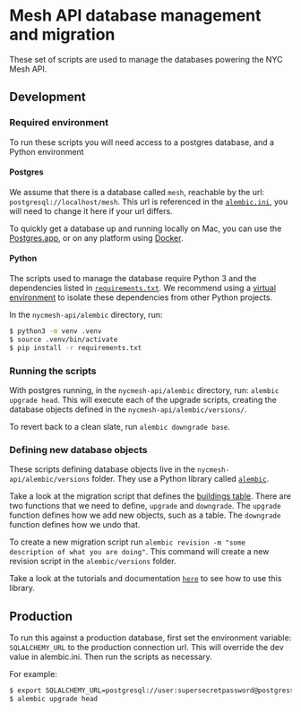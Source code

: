 # Mesh API database management and migration

These set of scripts are used to manage the databases powering the NYC Mesh API.

## Development

### Required environment

To run these scripts you will need access to a postgres database, and a Python environment

#### Postgres

We assume that there is a database called `mesh`, reachable by the url: `postgresql://localhost/mesh`.
This url is referenced in the [`alembic.ini`](alembic.ini#L38), you will need to change it here if your url differs.

To quickly get a database up and running locally on Mac, you can use the [Postgres.app](https://postgresapp.com), or on any platform using [Docker](https://hub.docker.com/_/postgres/).

#### Python
The scripts used to manage the database require Python 3 and the dependencies listed in [`requirements.txt`](requirements.txt).
We recommend using a [virtual environment](https://docs.python.org/3/tutorial/venv.html) to isolate these dependencies from other Python projects.


In the `nycmesh-api/alembic` directory, run:
```bash
$ python3 -m venv .venv
$ source .venv/bin/activate
$ pip install -r requirements.txt
```

### Running the scripts

With postgres running, in the `nycmesh-api/alembic` directory, run: `alembic upgrade head`.
This will execute each of the upgrade scripts, creating the database objects defined in the `nycmesh-api/alembic/versions/`.

To revert back to a clean slate, run `alembic downgrade base`.

### Defining new database objects

These scripts defining database objects live in the `nycmesh-api/alembic/versions` folder.
They use a Python library called [`alembic`](https://alembic.sqlalchemy.org/en/latest/).

Take a look at the migration script that defines the [buildings table](alembic/versions/1eaf4b23ad6c_create_buildings_table.py).
There are two functions that we need to define, `upgrade` and `downgrade`.
The `upgrade` function defines how we add new objects, such as a table.
The `downgrade` function defines how we undo that.

To create a new migration script run `alembic revision -m "some description of what you are doing"`.
This command will create a new revision script in the `alembic/versions` folder.

Take a look at the tutorials and documentation [`here`](https://alembic.sqlalchemy.org/en/latest/) to see how to use this library.

## Production

To run this against a production database, first set the environment variable: `SQLALCHEMY_URL` to the production connection url.
This will override the dev value in alembic.ini.
Then run the scripts as necessary.

For example:
```bash
$ export SQLALCHEMY_URL=postgresql://user:supersecretpassword@postgresserver:5432/mesh
$ alembic upgrade head
```
